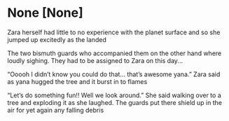 # None [None]
Zara herself had little to no experience with the planet surface and so she jumped up excitedly as the landed 

The two bismuth guards who accompanied them on the other hand where loudly sighing. They had to be assigned to Zara on this day... 

“Ooooh I didn’t know you could do that... that’s awesome yana.” Zara said as yana hugged the tree and it burst in to flames 

“Let’s do something fun!! Well we look around.” She said walking over to a tree and exploding it as she laughed. The guards put there shield up in the air for yet again any falling debris
